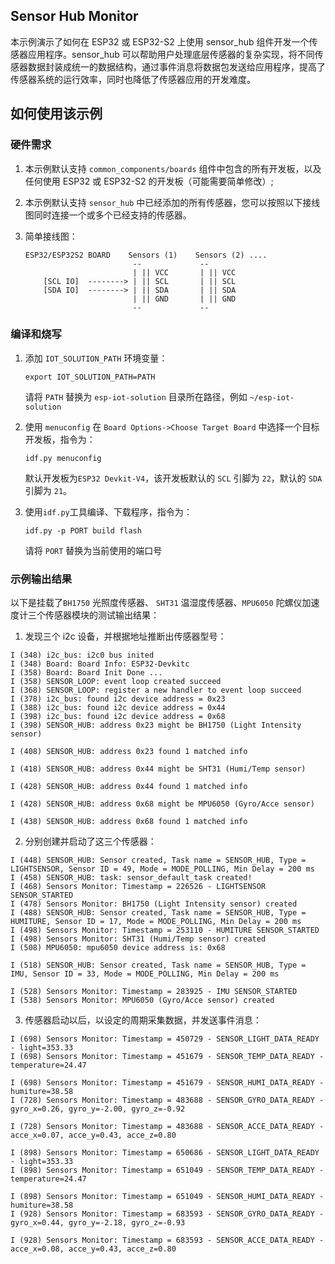 ## Sensor Hub Monitor

本示例演示了如何在 ESP32 或 ESP32-S2 上使用 sensor_hub 组件开发一个传感器应用程序。sensor_hub 可以帮助用户处理底层传感器的复杂实现，将不同传感器数据封装成统一的数据结构，通过事件消息将数据包发送给应用程序，提高了传感器系统的运行效率，同时也降低了传感器应用的开发难度。

## 如何使用该示例

### 硬件需求

1. 本示例默认支持 `common_components/boards` 组件中包含的所有开发板，以及任何使用 ESP32 或 ESP32-S2 的开发板（可能需要简单修改）; 
2. 本示例默认支持 `sensor_hub` 中已经添加的所有传感器，您可以按照以下接线图同时连接一个或多个已经支持的传感器。

3. 简单接线图：

    ```
    ESP32/ESP32S2 BOARD    Sensors (1)    Sensors (2) ....
                            --             --
                            | || VCC       | || VCC
        [SCL IO]  --------> | || SCL       | || SCL
        [SDA IO]  --------> | || SDA       | || SDA
                            | || GND       | || GND
                            --             --    
    ```

### 编译和烧写

1. 添加 `IOT_SOLUTION_PATH` 环境变量：

    ```
    export IOT_SOLUTION_PATH=PATH
    ```
    请将 `PATH` 替换为 `esp-iot-solution` 目录所在路径，例如 `~/esp-iot-solution`

2. 使用 `menuconfig` 在 `Board Options->Choose Target Board` 中选择一个目标开发板，指令为：

    ```
    idf.py menuconfig
    ```

    默认开发板为`ESP32 Devkit-V4`，该开发板默认的 `SCL` 引脚为 `22`，默认的 `SDA` 引脚为 `21`。

3. 使用`idf.py`工具编译、下载程序，指令为：

    ```
    idf.py -p PORT build flash
    ```

    请将 `PORT` 替换为当前使用的端口号


### 示例输出结果

以下是挂载了`BH1750` 光照度传感器、 `SHT31` 温湿度传感器、`MPU6050` 陀螺仪加速度计三个传感器模块的测试输出结果：

1. 发现三个 i2c 设备，并根据地址推断出传感器型号：

```
I (348) i2c_bus: i2c0 bus inited
I (348) Board: Board Info: ESP32-Devkitc
I (358) Board: Board Init Done ...
I (358) SENSOR_LOOP: event loop created succeed
I (368) SENSOR_LOOP: register a new handler to event loop succeed
I (378) i2c_bus: found i2c device address = 0x23
I (388) i2c_bus: found i2c device address = 0x44
I (398) i2c_bus: found i2c device address = 0x68
I (398) SENSOR_HUB: address 0x23 might be BH1750 (Light Intensity sensor)

I (408) SENSOR_HUB: address 0x23 found 1 matched info

I (418) SENSOR_HUB: address 0x44 might be SHT31 (Humi/Temp sensor)

I (428) SENSOR_HUB: address 0x44 found 1 matched info

I (428) SENSOR_HUB: address 0x68 might be MPU6050 (Gyro/Acce sensor)

I (438) SENSOR_HUB: address 0x68 found 1 matched info
```

2. 分别创建并启动了这三个传感器：

```
I (448) SENSOR_HUB: Sensor created, Task name = SENSOR_HUB, Type = LIGHTSENSOR, Sensor ID = 49, Mode = MODE_POLLING, Min Delay = 200 ms
I (458) SENSOR_HUB: task: sensor_default_task created!
I (468) Sensors Monitor: Timestamp = 226526 - LIGHTSENSOR SENSOR_STARTED
I (478) Sensors Monitor: BH1750 (Light Intensity sensor) created
I (488) SENSOR_HUB: Sensor created, Task name = SENSOR_HUB, Type = HUMITURE, Sensor ID = 17, Mode = MODE_POLLING, Min Delay = 200 ms
I (498) Sensors Monitor: Timestamp = 253110 - HUMITURE SENSOR_STARTED
I (498) Sensors Monitor: SHT31 (Humi/Temp sensor) created
I (508) MPU6050: mpu6050 device address is: 0x68

I (518) SENSOR_HUB: Sensor created, Task name = SENSOR_HUB, Type = IMU, Sensor ID = 33, Mode = MODE_POLLING, Min Delay = 200 ms

I (528) Sensors Monitor: Timestamp = 283925 - IMU SENSOR_STARTED
I (538) Sensors Monitor: MPU6050 (Gyro/Acce sensor) created
```

3. 传感器启动以后，以设定的周期采集数据，并发送事件消息：

```
I (698) Sensors Monitor: Timestamp = 450729 - SENSOR_LIGHT_DATA_READY - light=353.33
I (698) Sensors Monitor: Timestamp = 451679 - SENSOR_TEMP_DATA_READY - temperature=24.47

I (698) Sensors Monitor: Timestamp = 451679 - SENSOR_HUMI_DATA_READY - humiture=38.58
I (728) Sensors Monitor: Timestamp = 483688 - SENSOR_GYRO_DATA_READY - gyro_x=0.26, gyro_y=-2.00, gyro_z=-0.92

I (728) Sensors Monitor: Timestamp = 483688 - SENSOR_ACCE_DATA_READY - acce_x=0.07, acce_y=0.43, acce_z=0.80

I (898) Sensors Monitor: Timestamp = 650686 - SENSOR_LIGHT_DATA_READY - light=353.33
I (898) Sensors Monitor: Timestamp = 651049 - SENSOR_TEMP_DATA_READY - temperature=24.47

I (898) Sensors Monitor: Timestamp = 651049 - SENSOR_HUMI_DATA_READY - humiture=38.58
I (928) Sensors Monitor: Timestamp = 683593 - SENSOR_GYRO_DATA_READY - gyro_x=0.44, gyro_y=-2.18, gyro_z=-0.93

I (928) Sensors Monitor: Timestamp = 683593 - SENSOR_ACCE_DATA_READY - acce_x=0.08, acce_y=0.43, acce_z=0.80
```